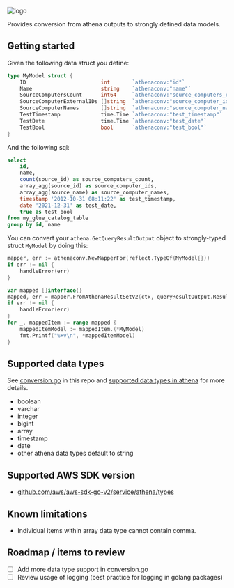 ![logo](https://repository-images.githubusercontent.com/410152783/12feee34-e08d-4725-ae11-d5109a7a56aa "athenaconv logo")

Provides conversion from athena outputs to strongly defined data models.

## Getting started
Given the following data struct you define:

```go
type MyModel struct {
    ID                        int       `athenaconv:"id"`
    Name                      string    `athenaconv:"name"`
    SourceComputersCount      int64     `athenaconv:"source_computers_count"`
    SourceComputerExternalIDs []string  `athenaconv:"source_computer_ids"`
    SourceComputerNames       []string  `athenaconv:"source_computer_names"`
    TestTimestamp             time.Time `athenaconv:"test_timestamp"`
    TestDate                  time.Time `athenaconv:"test_date"`
    TestBool                  bool      `athenaconv:"test_bool"`
}
```

And the following sql:
```sql
select
    id,
    name,
    count(source_id) as source_computers_count,
    array_agg(source_id) as source_computer_ids,
    array_agg(source_name) as source_computer_names,
    timestamp '2012-10-31 08:11:22' as test_timestamp,
    date '2021-12-31' as test_date,
    true as test_bool
from my_glue_catalog_table
group by id, name
```

You can convert your `athena.GetQueryResultOutput` object to strongly-typed struct `MyModel` by doing this:

```go
mapper, err := athenaconv.NewMapperFor(reflect.TypeOf(MyModel{}))
if err != nil {
    handleError(err)
}

var mapped []interface{}
mapped, err = mapper.FromAthenaResultSetV2(ctx, queryResultOutput.ResultSet)
if err != nil {
    handleError(err)
}
for _, mappedItem := range mapped {
    mappedItemModel := mappedItem.(*MyModel)
    fmt.Printf("%+v\n", *mappedItemModel)
}
```

## Supported data types
See [conversion.go](https://github.com/kent-id/athenaconv/blob/main/conversion.go) in this repo and [supported data types in athena](https://docs.aws.amazon.com/athena/latest/ug/data-types.html) for more details.
- boolean
- varchar
- integer
- bigint
- array
- timestamp
- date
- other athena data types default to string

## Supported AWS SDK version
- [github.com/aws/aws-sdk-go-v2/service/athena/types](https://github.com/aws/aws-sdk-go-v2/tree/main/service/athena/types)

## Known limitations
- Individual items within array data type cannot contain comma.

## Roadmap / items to review
- [ ] Add more data type support in conversion.go
- [ ] Review usage of logging (best practice for logging in golang packages)

